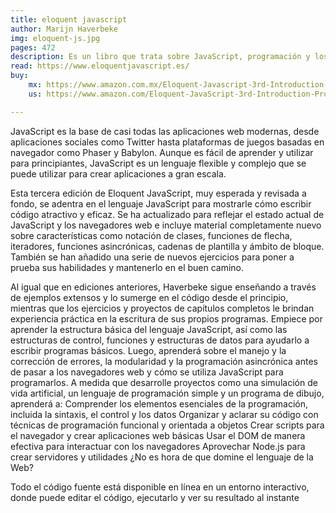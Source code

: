```yaml
---
title: eloquent javascript
author: Marijn Haverbeke
img: eloquent-js.jpg
pages: 472
description: Es un libro que trata sobre JavaScript, programación y los mundos digitales. Su objetivo es enseñar cómo hacer que las computadoras realicen lo que se desea, ya que son más complejas y difíciles de entender que otros objetos.
read: https://www.eloquentjavascript.es/
buy: 
    mx: https://www.amazon.com.mx/Eloquent-Javascript-3rd-Introduction-Programming/dp/1593279507
    us: https://www.amazon.com/Eloquent-JavaScript-3rd-Introduction-Programming/dp/1593279507

---
```



JavaScript es la base de casi todas las aplicaciones web modernas, desde aplicaciones sociales como Twitter hasta plataformas de juegos basadas en navegador como Phaser y Babylon. Aunque es fácil de aprender y utilizar para principiantes, JavaScript es un lenguaje flexible y complejo que se puede utilizar para crear aplicaciones a gran escala.

Esta tercera edición de Eloquent JavaScript, muy esperada y revisada a fondo, se adentra en el lenguaje JavaScript para mostrarle cómo escribir código atractivo y eficaz. Se ha actualizado para reflejar el estado actual de JavaScript y los navegadores web e incluye material completamente nuevo sobre características como notación de clases, funciones de flecha, iteradores, funciones asincrónicas, cadenas de plantilla y ámbito de bloque. También se han añadido una serie de nuevos ejercicios para poner a prueba sus habilidades y mantenerlo en el buen camino.

Al igual que en ediciones anteriores, Haverbeke sigue enseñando a través de ejemplos extensos y lo sumerge en el código desde el principio, mientras que los ejercicios y proyectos de capítulos completos le brindan experiencia práctica en la escritura de sus propios programas. Empiece por aprender la estructura básica del lenguaje JavaScript, así como las estructuras de control, funciones y estructuras de datos para ayudarlo a escribir programas básicos. Luego, aprenderá sobre el manejo y la corrección de errores, la modularidad y la programación asincrónica antes de pasar a los navegadores web y cómo se utiliza JavaScript para programarlos. A medida que desarrolle proyectos como una simulación de vida artificial, un lenguaje de programación simple y un programa de dibujo, aprenderá a: Comprender los elementos esenciales de la programación, incluida la sintaxis, el control y los datos Organizar y aclarar su código con técnicas de programación funcional y orientada a objetos Crear scripts para el navegador y crear aplicaciones web básicas Usar el DOM de manera efectiva para interactuar con los navegadores Aprovechar Node.js para crear servidores y utilidades ¿No es hora de que domine el lenguaje de la Web?

Todo el código fuente está disponible en línea en un entorno interactivo, donde puede editar el código, ejecutarlo y ver su resultado al instante